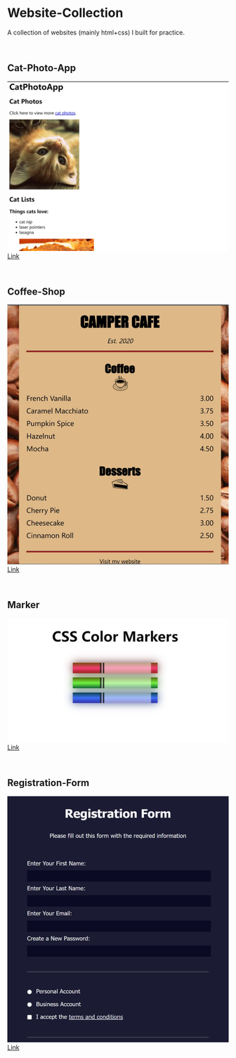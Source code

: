 # Website-Collection

A collection of websites (mainly html+css) I built for practice.

<br />

## Cat-Photo-App
![cat photo app](./cat-photo-app/cat-photo-app.jpg)
[Link](https://github.com/wenbin1354/Website-Collection/cat-photo-app/cat-photo-app.html)

<br />

## Coffee-Shop
![coffee shop](./coffee-shop/coffee-shop.jpg)
[Link](https://github.com/wenbin1354/Website-Collection/coffee-shop/coffee-shop.html)

<br />

## Marker
![marker](./marker/marker.jpg)
[Link](https://github.com/wenbin1354/Website-Collection/marker/marker.html)

<br />

## Registration-Form
![registration form](./registration-form/registration-form.jpg)
[Link](https://github.com/wenbin1354/Website-Collection/registration-form/registration-form.html)